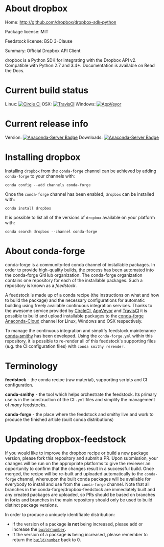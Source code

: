 About dropbox
=============

Home: http://github.com/dropbox/dropbox-sdk-python

Package license: MIT

Feedstock license: BSD 3-Clause

Summary: Official Dropbox API Client

dropbox is a Python SDK for integrating with the Dropbox API v2.
Compatible with Python 2.7 and 3.4+. Documentation is available on
Read the Docs.


Current build status
====================

Linux: [![Circle CI](https://circleci.com/gh/conda-forge/dropbox-feedstock.svg?style=shield)](https://circleci.com/gh/conda-forge/dropbox-feedstock)
OSX: [![TravisCI](https://travis-ci.org/conda-forge/dropbox-feedstock.svg?branch=master)](https://travis-ci.org/conda-forge/dropbox-feedstock)
Windows: [![AppVeyor](https://ci.appveyor.com/api/projects/status/github/conda-forge/dropbox-feedstock?svg=True)](https://ci.appveyor.com/project/conda-forge/dropbox-feedstock/branch/master)

Current release info
====================
Version: [![Anaconda-Server Badge](https://anaconda.org/conda-forge/dropbox/badges/version.svg)](https://anaconda.org/conda-forge/dropbox)
Downloads: [![Anaconda-Server Badge](https://anaconda.org/conda-forge/dropbox/badges/downloads.svg)](https://anaconda.org/conda-forge/dropbox)

Installing dropbox
==================

Installing `dropbox` from the `conda-forge` channel can be achieved by adding `conda-forge` to your channels with:

```
conda config --add channels conda-forge
```

Once the `conda-forge` channel has been enabled, `dropbox` can be installed with:

```
conda install dropbox
```

It is possible to list all of the versions of `dropbox` available on your platform with:

```
conda search dropbox --channel conda-forge
```


About conda-forge
=================

conda-forge is a community-led conda channel of installable packages.
In order to provide high-quality builds, the process has been automated into the
conda-forge GitHub organization. The conda-forge organization contains one repository
for each of the installable packages. Such a repository is known as a *feedstock*.

A feedstock is made up of a conda recipe (the instructions on what and how to build
the package) and the necessary configurations for automatic building using freely
available continuous integration services. Thanks to the awesome service provided by
[CircleCI](https://circleci.com/), [AppVeyor](http://www.appveyor.com/)
and [TravisCI](https://travis-ci.org/) it is possible to build and upload installable
packages to the [conda-forge](https://anaconda.org/conda-forge)
[Anaconda-Cloud](http://docs.anaconda.org/) channel for Linux, Windows and OSX respectively.

To manage the continuous integration and simplify feedstock maintenance
[conda-smithy](http://github.com/conda-forge/conda-smithy) has been developed.
Using the ``conda-forge.yml`` within this repository, it is possible to re-render all of
this feedstock's supporting files (e.g. the CI configuration files) with ``conda smithy rerender``.


Terminology
===========

**feedstock** - the conda recipe (raw material), supporting scripts and CI configuration.

**conda-smithy** - the tool which helps orchestrate the feedstock.
                   Its primary use is in the construction of the CI ``.yml`` files
                   and simplify the management of *many* feedstocks.

**conda-forge** - the place where the feedstock and smithy live and work to
                  produce the finished article (built conda distributions)


Updating dropbox-feedstock
==========================

If you would like to improve the dropbox recipe or build a new
package version, please fork this repository and submit a PR. Upon submission,
your changes will be run on the appropriate platforms to give the reviewer an
opportunity to confirm that the changes result in a successful build. Once
merged, the recipe will be re-built and uploaded automatically to the
`conda-forge` channel, whereupon the built conda packages will be available for
everybody to install and use from the `conda-forge` channel.
Note that all branches in the conda-forge/dropbox-feedstock are
immediately built and any created packages are uploaded, so PRs should be based
on branches in forks and branches in the main repository should only be used to
build distinct package versions.

In order to produce a uniquely identifiable distribution:
 * If the version of a package **is not** being increased, please add or increase
   the [``build/number``](http://conda.pydata.org/docs/building/meta-yaml.html#build-number-and-string).
 * If the version of a package **is** being increased, please remember to return
   the [``build/number``](http://conda.pydata.org/docs/building/meta-yaml.html#build-number-and-string)
   back to 0.
